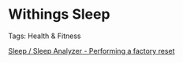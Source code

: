 # Withings Sleep

Tags: Health & Fitness

[Sleep / Sleep Analyzer - Performing a factory reset](https://support.withings.com/hc/en-us/articles/360000167248)